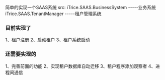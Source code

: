 简单的实现一个SAAS系统
src:
  iTrice.SAAS.BusinessSystem  -----业务系统
  iTrice.SAAS.TenantManager   -----租户管理系统
### 目前实现了
  1、租户注册
  2、启动租户
  3、租户系统启动
  
 
### 还需要实现的
  1、完善前面的功能
  2、实现租户数据库自动迁移
  3、租户程序添加观察者
  4、进程间通信
